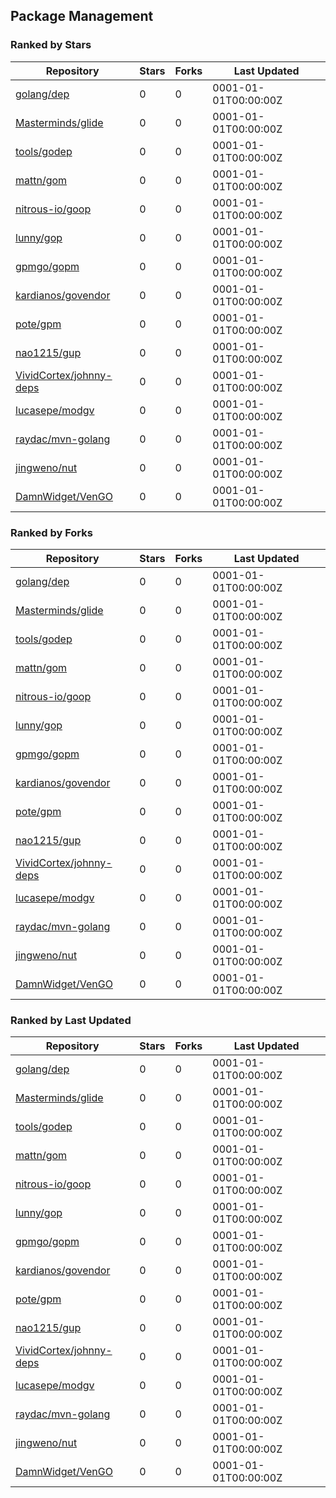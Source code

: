 ## Package Management

### Ranked by Stars

| Repository | Stars | Forks | Last Updated |
|------------|-------|-------|--------------|
| [golang/dep](https://github.com/golang/dep) | 0 | 0 | 0001-01-01T00:00:00Z |
| [Masterminds/glide](https://github.com/Masterminds/glide) | 0 | 0 | 0001-01-01T00:00:00Z |
| [tools/godep](https://github.com/tools/godep) | 0 | 0 | 0001-01-01T00:00:00Z |
| [mattn/gom](https://github.com/mattn/gom) | 0 | 0 | 0001-01-01T00:00:00Z |
| [nitrous-io/goop](https://github.com/nitrous-io/goop) | 0 | 0 | 0001-01-01T00:00:00Z |
| [lunny/gop](https://github.com/lunny/gop) | 0 | 0 | 0001-01-01T00:00:00Z |
| [gpmgo/gopm](https://github.com/gpmgo/gopm) | 0 | 0 | 0001-01-01T00:00:00Z |
| [kardianos/govendor](https://github.com/kardianos/govendor) | 0 | 0 | 0001-01-01T00:00:00Z |
| [pote/gpm](https://github.com/pote/gpm) | 0 | 0 | 0001-01-01T00:00:00Z |
| [nao1215/gup](https://github.com/nao1215/gup) | 0 | 0 | 0001-01-01T00:00:00Z |
| [VividCortex/johnny-deps](https://github.com/VividCortex/johnny-deps) | 0 | 0 | 0001-01-01T00:00:00Z |
| [lucasepe/modgv](https://github.com/lucasepe/modgv) | 0 | 0 | 0001-01-01T00:00:00Z |
| [raydac/mvn-golang](https://github.com/raydac/mvn-golang) | 0 | 0 | 0001-01-01T00:00:00Z |
| [jingweno/nut](https://github.com/jingweno/nut) | 0 | 0 | 0001-01-01T00:00:00Z |
| [DamnWidget/VenGO](https://github.com/DamnWidget/VenGO) | 0 | 0 | 0001-01-01T00:00:00Z |

### Ranked by Forks

| Repository | Stars | Forks | Last Updated |
|------------|-------|-------|--------------|
| [golang/dep](https://github.com/golang/dep) | 0 | 0 | 0001-01-01T00:00:00Z |
| [Masterminds/glide](https://github.com/Masterminds/glide) | 0 | 0 | 0001-01-01T00:00:00Z |
| [tools/godep](https://github.com/tools/godep) | 0 | 0 | 0001-01-01T00:00:00Z |
| [mattn/gom](https://github.com/mattn/gom) | 0 | 0 | 0001-01-01T00:00:00Z |
| [nitrous-io/goop](https://github.com/nitrous-io/goop) | 0 | 0 | 0001-01-01T00:00:00Z |
| [lunny/gop](https://github.com/lunny/gop) | 0 | 0 | 0001-01-01T00:00:00Z |
| [gpmgo/gopm](https://github.com/gpmgo/gopm) | 0 | 0 | 0001-01-01T00:00:00Z |
| [kardianos/govendor](https://github.com/kardianos/govendor) | 0 | 0 | 0001-01-01T00:00:00Z |
| [pote/gpm](https://github.com/pote/gpm) | 0 | 0 | 0001-01-01T00:00:00Z |
| [nao1215/gup](https://github.com/nao1215/gup) | 0 | 0 | 0001-01-01T00:00:00Z |
| [VividCortex/johnny-deps](https://github.com/VividCortex/johnny-deps) | 0 | 0 | 0001-01-01T00:00:00Z |
| [lucasepe/modgv](https://github.com/lucasepe/modgv) | 0 | 0 | 0001-01-01T00:00:00Z |
| [raydac/mvn-golang](https://github.com/raydac/mvn-golang) | 0 | 0 | 0001-01-01T00:00:00Z |
| [jingweno/nut](https://github.com/jingweno/nut) | 0 | 0 | 0001-01-01T00:00:00Z |
| [DamnWidget/VenGO](https://github.com/DamnWidget/VenGO) | 0 | 0 | 0001-01-01T00:00:00Z |

### Ranked by Last Updated

| Repository | Stars | Forks | Last Updated |
|------------|-------|-------|--------------|
| [golang/dep](https://github.com/golang/dep) | 0 | 0 | 0001-01-01T00:00:00Z |
| [Masterminds/glide](https://github.com/Masterminds/glide) | 0 | 0 | 0001-01-01T00:00:00Z |
| [tools/godep](https://github.com/tools/godep) | 0 | 0 | 0001-01-01T00:00:00Z |
| [mattn/gom](https://github.com/mattn/gom) | 0 | 0 | 0001-01-01T00:00:00Z |
| [nitrous-io/goop](https://github.com/nitrous-io/goop) | 0 | 0 | 0001-01-01T00:00:00Z |
| [lunny/gop](https://github.com/lunny/gop) | 0 | 0 | 0001-01-01T00:00:00Z |
| [gpmgo/gopm](https://github.com/gpmgo/gopm) | 0 | 0 | 0001-01-01T00:00:00Z |
| [kardianos/govendor](https://github.com/kardianos/govendor) | 0 | 0 | 0001-01-01T00:00:00Z |
| [pote/gpm](https://github.com/pote/gpm) | 0 | 0 | 0001-01-01T00:00:00Z |
| [nao1215/gup](https://github.com/nao1215/gup) | 0 | 0 | 0001-01-01T00:00:00Z |
| [VividCortex/johnny-deps](https://github.com/VividCortex/johnny-deps) | 0 | 0 | 0001-01-01T00:00:00Z |
| [lucasepe/modgv](https://github.com/lucasepe/modgv) | 0 | 0 | 0001-01-01T00:00:00Z |
| [raydac/mvn-golang](https://github.com/raydac/mvn-golang) | 0 | 0 | 0001-01-01T00:00:00Z |
| [jingweno/nut](https://github.com/jingweno/nut) | 0 | 0 | 0001-01-01T00:00:00Z |
| [DamnWidget/VenGO](https://github.com/DamnWidget/VenGO) | 0 | 0 | 0001-01-01T00:00:00Z |


